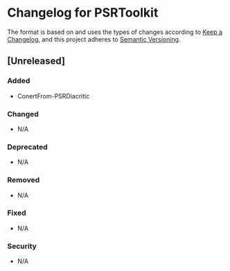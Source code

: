 # Changelog for PSRToolkit

The format is based on and uses the types of changes according to [Keep a Changelog](https://keepachangelog.com/en/1.0.0/),
and this project adheres to [Semantic Versioning](https://semver.org/spec/v2.0.0.html).

## [Unreleased]

### Added

- ConertFrom-PSRDiacritic

### Changed

- N/A

### Deprecated

- N/A

### Removed

- N/A

### Fixed

- N/A

### Security

- N/A
